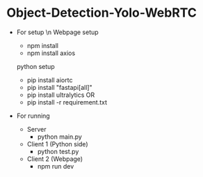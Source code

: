 # Object-Detection-Yolo-WebRTC
* For setup \n
  Webpage setup
  - npm install
  - npm install axios

  python setup
  - pip install aiortc
  - pip install "fastapi[all]"
  - pip install ultralytics
  OR
  - pip install -r requirement.txt

* For running
  * Server
    - python<version> main.py
  * Client 1 (Python side)
    - python<version> test.py
  * Client 2 (Webpage)
    - npm run dev
